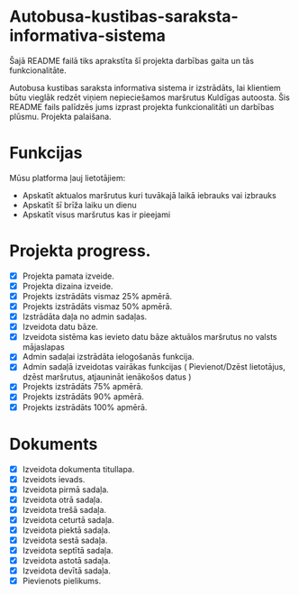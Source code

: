 # Autobusa-kustibas-saraksta-informativa-sistema

Šajā README failā tiks aprakstīta šī projekta darbības gaita un tās funkcionalitāte.


Autobusa kustibas saraksta informativa sistema ir izstrādāts, lai klientiem būtu vieglāk redzēt viņiem nepieciešamos maršrutus Kuldīgas autoosta. Šis README fails palīdzēs jums izprast projekta funkcionalitāti un darbības plūsmu.
Projekta palaišana.

# Funkcijas
Mūsu platforma ļauj lietotājiem:

 - Apskatīt aktualos maršrutus kuri tuvākajā laikā iebrauks vai izbrauks
 - Apskatīt šī brīža laiku un dienu
 - Apskatīt visus maršrutus kas ir pieejami


# Projekta progress.
- [x] Projekta pamata izveide.
- [x] Projekta dizaina izveide. 
- [x] Projekts izstrādāts vismaz 25% apmērā.
- [x] Projekts izstrādāts vismaz 50% apmērā.
- [x] Izstrādāta daļa no admin sadaļas.
- [x] Izveidota datu bāze.
- [x] Izveidota sistēma kas ievieto datu bāze aktuālos maršrutus no valsts mājaslapas
- [x] Admin sadaļai izstrādāta ielogošanās funkcija.
- [x] Admin sadaļā izveidotas vairākas funkcijas ( Pievienot/Dzēst lietotājus, dzēst maršrutus, atjaunināt ienākošos datus )
- [x] Projekts izstrādāts 75% apmērā.
- [x] Projekts izstrādāts 90% apmērā.
- [x] Projekts izstrādāts 100% apmērā.

# Dokuments
- [x] Izveidota dokumenta titullapa.
- [x] Izveidots ievads.
- [x] Izveidota pirmā sadaļa.
- [x] Izveidota otrā sadaļa.
- [x] Izveidota trešā sadaļa.
- [x] Izveidota ceturtā sadaļa.
- [x] Izveidota piektā sadaļa.
- [x] Izveidota sestā sadaļa.
- [x] Izveidota septītā sadaļa.
- [x] Izveidota astotā sadaļa.
- [x] Izveidota devītā sadaļa.
- [x] Pievienots pielikums. 
